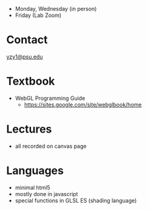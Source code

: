 - Monday, Wednesday (in person)
- Friday (Lab Zoom)

# Contact 
yzy1@psu.edu

# Textbook 
- WebGL Programming Guide
	- https://sites.google.com/site/webglbook/home
# Lectures
- all recorded on canvas page

# Languages 
- minimal html5
- mostly done in javascript
- special functions in GLSL ES (shading language)

